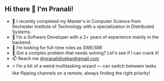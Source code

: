 ## Hi there 👋 I'm Pranali!

<!--
**pranalidivekar/pranalidivekar** is a ✨ _special_ ✨ repository because its `README.md` (this file) appears on your GitHub profile.

Here are some ideas to get you started:
-->
- 🔭 I recently completed my Master's in Computer Science from Rochester Institute of Technology with a specialization in Distributed Systems.
- 🌱 I’m a Software Developer with a 2+ years of experience mainly in the backend.
- 👯 I’m looking for full-time roles as SWE/SRE
- 💬 Got a complex problem that needs solving? Let's see if I can crack it!
- 📫 Reach me @pranalidivekar@gmail.com
- ⚡ I’m a bit of a weird multitasking wizard — can switch between tasks like flipping channels on a remote, always finding the right priority!

